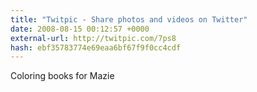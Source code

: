 ```yaml
---
title: "Twitpic - Share photos and videos on Twitter"
date: 2008-08-15 00:12:57 +0000
external-url: http://twitpic.com/7ps8
hash: ebf35783774e69eaa6bf67f9f0cc4cdf
---
```


Coloring books for Mazie  
